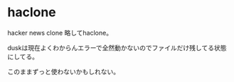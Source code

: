 # haclone

hacker news clone 略してhaclone。

duskは現在よくわからんエラーで全然動かないのでファイルだけ残してる状態にしてる。

このままずっと使わないかもしれない。
